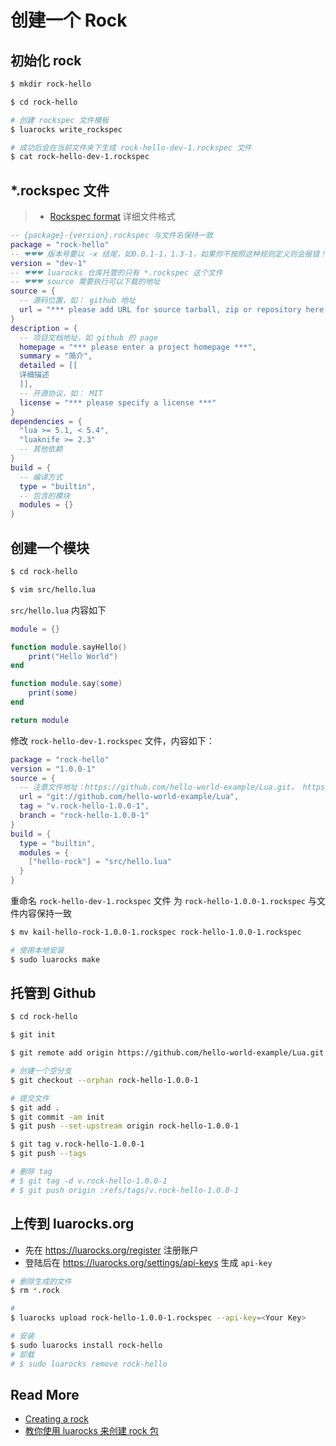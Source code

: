 # 创建一个 Rock



## 初始化 rock

```bash
$ mkdir rock-hello

$ cd rock-hello

# 创建 rockspec 文件模板
$ luarocks write_rockspec

# 成功后会在当前文件夹下生成 rock-hello-dev-1.rockspec 文件
$ cat rock-hello-dev-1.rockspec
```



## *.rockspec 文件

> - [Rockspec format](https://github.com/luarocks/luarocks/wiki/Rockspec-format) 详细文件格式

```lua
-- {package}-{version}.rockspec 与文件名保持一致
package = "rock-hello"
-- ❤❤❤ 版本号要以 -x 结尾，如0.0.1-1，1.3-1，如果你不按照这种规则定义则会报错！
version = "dev-1"
-- ❤❤❤ luarocks 仓库托管的只有 *.rockspec 这个文件
-- ❤❤❤ source 需要执行可以下载的地址
source = {
  -- 源码位置，如： github 地址
  url = "*** please add URL for source tarball, zip or repository here ***"
}
description = {
  -- 项目文档地址，如 github 的 page
  homepage = "*** please enter a project homepage ***",
  summary = "简介",
  detailed = [[
  详细描述
  ]],
  -- 开源协议，如： MIT
  license = "*** please specify a license ***"
}
dependencies = {
  "lua >= 5.1, < 5.4",
  "luaknife >= 2.3"
  -- 其他依赖
}
build = {
  -- 编译方式
  type = "builtin",
  -- 包含的模块
  modules = {}
}
```



## 创建一个模块

```bash
$ cd rock-hello

$ vim src/hello.lua
```

`src/hello.lua` 内容如下

```lua
module = {}

function module.sayHello()
    print("Hello World")
end

function module.say(some)
    print(some)
end

return module
```

修改 `rock-hello-dev-1.rockspec` 文件，内容如下：

```lua
package = "rock-hello"
version = "1.0.0-1"
source = {
  -- 注意文件地址：https://github.com/hello-world-example/Lua.git， https->git, 去掉 .git 后缀 
  url = "git://github.com/hello-world-example/Lua",
  tag = "v.rock-hello-1.0.0-1",
  branch = "rock-hello-1.0.0-1"
}
build = {
  type = "builtin",
  modules = {
    ["hello-rock"] = "src/hello.lua"
  }
}
```

重命名 `rock-hello-dev-1.rockspec` 文件 为 `rock-hello-1.0.0-1.rockspec` 与文件内容保持一致

```bash
$ mv kail-hello-rock-1.0.0-1.rockspec rock-hello-1.0.0-1.rockspec

# 使用本地安装
$ sudo luarocks make
```



## 托管到 Github

```bash
$ cd rock-hello

$ git init

$ git remote add origin https://github.com/hello-world-example/Lua.git

# 创建一个空分支
$ git checkout --orphan rock-hello-1.0.0-1

# 提交文件
$ git add .
$ git commit -am init
$ git push --set-upstream origin rock-hello-1.0.0-1

$ git tag v.rock-hello-1.0.0-1
$ git push --tags

# 删除 tag
# $ git tag -d v.rock-hello-1.0.0-1
# $ git push origin :refs/tags/v.rock-hello-1.0.0-1
```



## 上传到 luarocks.org

- 先在 https://luarocks.org/register 注册账户
- 登陆后在 https://luarocks.org/settings/api-keys 生成 `api-key`

```bash
# 删除生成的文件
$ rm *.rock

# 
$ luarocks upload rock-hello-1.0.0-1.rockspec --api-key=<Your Key>

# 安装
$ sudo luarocks install rock-hello
# 卸载
# $ sudo luarocks remove rock-hello
```



## Read More

- [Creating a rock](https://github.com/luarocks/luarocks/wiki/Creating-a-rock)
- [教你使用 luarocks 来创建 rock 包](https://segmentfault.com/a/1190000017176952)

